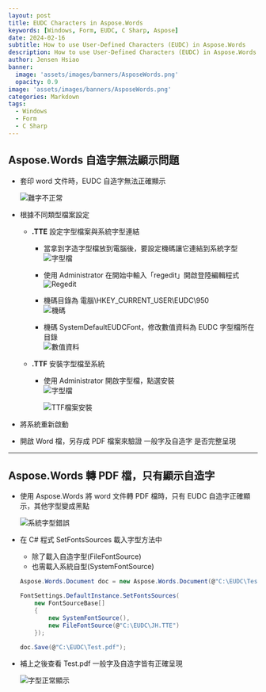 ```yaml
---
layout: post
title: EUDC Characters in Aspose.Words
keywords: [Windows, Form, EUDC, C Sharp, Aspose]
date: 2024-02-16
subtitle: How to use User-Defined Characters (EUDC) in Aspose.Words
description: How to use User-Defined Characters (EUDC) in Aspose.Words
author: Jensen Hsiao
banner:
  image: 'assets/images/banners/AsposeWords.png'
  opacity: 0.9
image: 'assets/images/banners/AsposeWords.png'
categories: Markdown
tags:
  - Windows
  - Form
  - C Sharp
--- 
```

## Aspose.Words 自造字無法顯示問題  

- 套印 word 文件時，EUDC 自造字無法正確顯示  
  
  ![難字不正常](https://hackmd.io/_uploads/SJn6ENEn6.png)  

- 根據不同類型檔案設定  
    - **.TTE** 設定字型檔案與系統字型連結  
        - 當拿到字造字型檔放到電腦後，要設定機碼讓它連結到系統字型  
        ![字型檔](https://hackmd.io/_uploads/Bynz4Fr3p.png)  

        - 使用 Administrator 在開始中輸入「regedit」開啟登陸編輯程式  
        ![Regedit](https://hackmd.io/_uploads/ryFKMFr3T.png)  
        
        - 機碼目錄為 電腦\HKEY_CURRENT_USER\EUDC\950  
        ![機碼](https://hackmd.io/_uploads/SJsbXKBha.png)  
        
        - 機碼 SystemDefaultEUDCFont，修改數值資料為 EUDC 字型檔所在目錄  
        ![數值資料](https://hackmd.io/_uploads/HkKKmKB3p.png)  


    - **.TTF** 安裝字型檔至系統  
        - 使用 Administrator 開啟字型檔，點選安裝  
            ![字型檔](https://hackmd.io/_uploads/Bynz4Fr3p.png)  
            
            ![TTF檔案安裝](https://hackmd.io/_uploads/B1yNGKHhp.png)  

- 將系統重新啟動  
  
- 開啟 Word 檔，另存成 PDF 檔案來驗證 一般字及自造字 是否完整呈現  

---  

## Aspose.Words 轉 PDF 檔，只有顯示自造字  

- 使用 Aspose.Words 將 word 文件轉 PDF 檔時，只有 EUDC 自造字正確顯示，其他字型變成黑點  
  
  ![系統字型錯誤](https://hackmd.io/_uploads/SJBMHNN26.png)  
  
- 在 C# 程式 SetFontsSources 載入字型方法中  
    - 除了載入自造字型(FileFontSource)  
    - 也需載入系統自型(SystemFontSource)  

    ```csharp
    Aspose.Words.Document doc = new Aspose.Words.Document(@"C:\EUDC\Test.doc");

    FontSettings.DefaultInstance.SetFontsSources(
        new FontSourceBase[]
        { 
            new SystemFontSource(), 
            new FileFontSource(@"C:\EUDC\JH.TTE") 
        });
        
    doc.Save(@"C:\EUDC\Test.pdf");
    ```
- 補上之後查看 Test.pdf 一般字及自造字皆有正確呈現  
  
  ![字型正常顯示](https://hackmd.io/_uploads/r1drBVNhp.png)  
